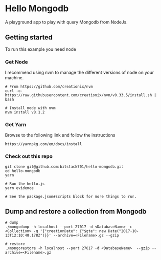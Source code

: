 # Hello Mongodb

A playground app to play with query Mongodb from NodeJs.


## Getting started

To run this example you need node

### Get Node

I recommend using nvm to manage the different versions of node on your machine.

    # From https://github.com/creationix/nvm
    curl -o- https://raw.githubusercontent.com/creationix/nvm/v0.33.5/install.sh | bash
    
    # Install node with nvm
    nvm install v8.1.2
     
### Get Yarn

Browse to the following link and follow the instructions
    
    https://yarnpkg.com/en/docs/install    
    
    
### Check out this repo

    git clone git@github.com:bitstack701/hello-mongodb.git
    cd hello-mongodb
    yarn 
    
    # Run the hello.js 
    yarn evidence 

    # See the package.json#scripts block for more things to run.
    
## Dump and restore a collection from Mongodb

    # dump
    ./mongodump -h localhost --port 27017 -d <DatabaseName> -c <Collection> -q '{"creationDate": {"$gte": new Date("2017-10-13T12:10:40.178Z")}}' --archive=<Filename>.gz --gzip 
    
    # restore
    ./mongorestore -h localhost --port 27017 -d <DatabaseName>  --gzip --archive=<Filename>.gz   